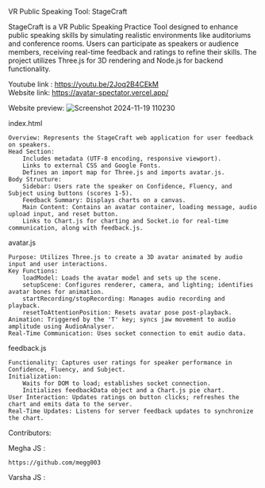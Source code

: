 VR Public Speaking Tool: StageCraft

StageCraft is a VR Public Speaking Practice Tool designed to enhance public speaking skills by simulating realistic environments like auditoriums and conference rooms. Users can participate as speakers or audience members, receiving real-time feedback and ratings to refine their skills. The project utilizes Three.js for 3D rendering and Node.js for backend functionality.

Youtube link : https://youtu.be/2Joq2B4CEkM<br />
Website link: https://avatar-spectator.vercel.app/

Website preview:
![Screenshot 2024-11-19 110230](https://github.com/user-attachments/assets/dec9cef2-617c-4173-846f-08de3b47e55e)


index.html

    Overview: Represents the StageCraft web application for user feedback on speakers.
    Head Section:
        Includes metadata (UTF-8 encoding, responsive viewport).
        Links to external CSS and Google Fonts.
        Defines an import map for Three.js and imports avatar.js.
    Body Structure:
        Sidebar: Users rate the speaker on Confidence, Fluency, and Subject using buttons (scores 1-5).
        Feedback Summary: Displays charts on a canvas.
        Main Content: Contains an avatar container, loading message, audio upload input, and reset button.
        Links to Chart.js for charting and Socket.io for real-time communication, along with feedback.js.


avatar.js

    Purpose: Utilizes Three.js to create a 3D avatar animated by audio input and user interactions.
    Key Functions:
        loadModel: Loads the avatar model and sets up the scene.
        setupScene: Configures renderer, camera, and lighting; identifies avatar bones for animation.
        startRecording/stopRecording: Manages audio recording and playback.
        resetToAttentionPosition: Resets avatar pose post-playback.
    Animation: Triggered by the 'T' key; syncs jaw movement to audio amplitude using AudioAnalyser.
    Real-Time Communication: Uses socket connection to emit audio data.


feedback.js

    Functionality: Captures user ratings for speaker performance in Confidence, Fluency, and Subject.
    Initialization:
        Waits for DOM to load; establishes socket connection.
        Initializes feedbackData object and a Chart.js pie chart.
    User Interaction: Updates ratings on button clicks; refreshes the chart and emits data to the server.
    Real-Time Updates: Listens for server feedback updates to synchronize the chart.


Contributors: 

Megha JS : 
    
    https://github.com/megg003
    
Varsha JS : 

